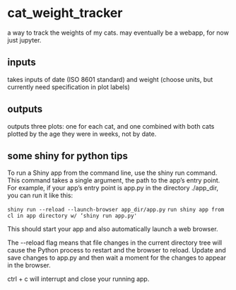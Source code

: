 # cat_weight_tracker
a way to track the weights of my cats. may eventually be a webapp, for now just jupyter. 


## inputs
takes inputs of date (ISO 8601 standard) and weight (choose units, but currently need specification in plot labels)

## outputs
outputs three plots: one for each cat, and one combined with both cats plotted by the age they were in weeks, not by date.

## some shiny for python tips
To run a Shiny app from the command line, use the shiny run command. This command takes a single argument, the path to the app’s entry point. For example, if your app’s entry point is app.py in the directory ./app_dir, you can run it like this:


`shiny run --reload --launch-browser app_dir/app.py`
`run shiny app from cl in app directory w/ ‘shiny run app.py'`


This should start your app and also automatically launch a web browser.


The --reload flag means that file changes in the current directory tree will cause the Python process to restart and the browser to reload. Update and save changes to app.py and then wait a moment for the changes to appear in the browser.

ctrl + c will interrupt and close your running app.

